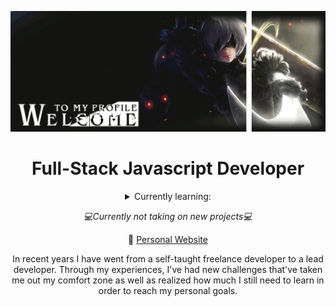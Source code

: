 <p align="center"> 
  <img src="https://raw.githubusercontent.com/boredasfawk/boredasfawk/master/.github/images/neir-space.gif">
</p>


<h1 align="center"><strong>Full-Stack Javascript Developer</strong></h1> 

<div align="center">
  <details>
  <summary>Currently learning: </summary>

  | [ThreeJS](Threejs.org) 

  | [GLSL](https://learnopengl.com/Getting-started/Shaders) 

  | [Solidity]https://docs.soliditylang.org/) 

  | [go](https://golang.org/doc/)
  
  </details>

  <em>💻Currently not taking on new projects💻</em>

  🏡 [Personal Website](http://olonnye.com)
</div>


<p align="center">
  In recent years I have went from a self-taught freelance developer to a lead developer. Through my experiences, I've had new challenges that've taken me out my comfort zone as well as realized how much I still need to learn in order to reach my personal goals.
</p>
